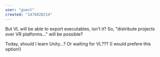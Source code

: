 ```yaml
---
user: "guest"
created: "1476028214"
---
```


But VL will be able to export executables, isn't it? 
So, "distribute projects over VR platforms..." will be possible?

Today, should I learn Unity...?
Or waiting for VL??? (I would prefere this option!)

